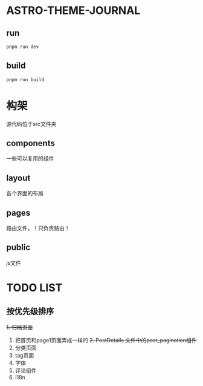 # ASTRO-THEME-JOURNAL

## run
```bash
pnpm run dev
```

## build
```bash
pnpm run build
```

# 构架
源代码位于src文件夹

## components
一些可以复用的组件

## layout
各个界面的布局

## pages
路由文件，！只负责路由！

## public
js文件

# TODO LIST
## 按优先级排序
~~1. 归档页面~~
1. 把首页和page1页面弄成一样的
~~2. PostDetails 文件中的post_pagination组件~~
3. 分类页面
4. tag页面
5. 字体
6. 评论组件
7. i18n
